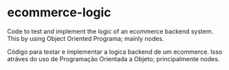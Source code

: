 # ecommerce-logic

Code to test and implement the logic of an ecommerce backend system. This by using Object Oriented Programa; mainly nodes.

Código para testar e implementar a logica backend de um ecommerce. Isso atráves do uso de Programação Orientada a Objeto; principalmente nodes.
